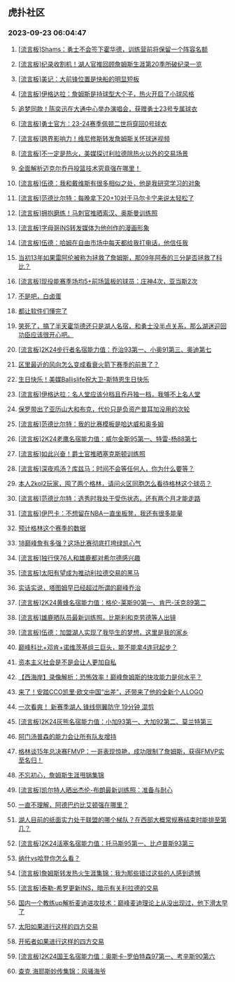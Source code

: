 ## 虎扑社区 
### 2023-09-23 06:04:47

1. [[流言板]Shams：勇士不会签下霍华德，训练营前将保留一个阵容名额](https://bbs.hupu.com/62194311.html)

2. [[流言板]纪录收割机！湖人官推回顾詹姆斯生涯第20季所破纪录一览](https://bbs.hupu.com/62193093.html)

3. [[流言板]美记：大前锋位置是快船的明显短板](https://bbs.hupu.com/62193907.html)

4. [[流言板]伊格达拉：詹姆斯是持球型大个子，热火开启了小球风格](https://bbs.hupu.com/62191161.html)

5. [追梦同款！陈奕迅在大通中心举办演唱会，获赠勇士23号专属球衣](https://bbs.hupu.com/62190611.html)

6. [[流言板]勇士官方：23-24赛季佩顿二世将穿回0号球衣](https://bbs.hupu.com/62193028.html)

7. [[流言板]跨界影响力！维尼修斯转发詹姆斯关怀球迷视频](https://bbs.hupu.com/62190694.html)

8. [[流言板]不一定是热火，美媒探讨利拉德除热火以外的交易场景](https://bbs.hupu.com/62194186.html)

9. [全面解析迈克尔乔丹投篮技术究竟强在哪里！](https://bbs.hupu.com/62189226.html)

10. [[流言板]伍德：我和戴维斯有很多相似之处，他是我研究学习的对象](https://bbs.hupu.com/62190783.html)

11. [[流言板]范德比尔特：每晚拿下20+10对于马尔卡宁来说太轻松了](https://bbs.hupu.com/62193173.html)

12. [[流言板]拥抱磨练！马刺官推晒索汉、奥斯曼训练照](https://bbs.hupu.com/62193985.html)

13. [[流言板]字母哥INS转发媒体为他创作的漫画形象](https://bbs.hupu.com/62193746.html)

14. [[流言板]伍德：哈姆在自由市场中每天都给我打电话，他信任我](https://bbs.hupu.com/62190671.html)

15. [当初13年如果雷阿伦被称为拯救了詹姆斯，那09年阿泰的三分是否拯救了科比？](https://bbs.hupu.com/62194622.html)

16. [[流言板]现役能赛季场均5+前场篮板的球员：庄神4次，亚当斯2次](https://bbs.hupu.com/62193431.html)

17. [不是吧，白卤蛋](https://bbs.hupu.com/62194681.html)

18. [都让软件们懂完了](https://bbs.hupu.com/62194627.html)

19. [笑死了，搞了半天霍华德还只是湖人名宿，和勇士没半点关系，那么湖迷迎回功臣应该很开心吧。](https://bbs.hupu.com/62194559.html)

20. [[流言板]2K24步行者名宿能力值：乔治93第一、小奥91第三、奥迪第七](https://bbs.hupu.com/62191757.html)

21. [区里最近的风向怎么变成看衰火箭下赛季的前景了？](https://bbs.hupu.com/62193611.html)

22. [生日快乐！美媒Ballislife祝大卫-斯特恩生日快乐](https://bbs.hupu.com/62193710.html)

23. [[流言板]伊格达拉：名人堂应该分档且乔丹独一档，我够不上名人堂](https://bbs.hupu.com/62187471.html)

24. [保罗带出了亚历山大和布克，代价只是负资产普耳加没用的次轮](https://bbs.hupu.com/62193832.html)

25. [[流言板]范德比尔特：我的比赛模板是哈达威和奥多姆](https://bbs.hupu.com/62187619.html)

26. [[流言板]2K24老鹰名宿能力值：威尔金斯95第一、特雷-杨88第七](https://bbs.hupu.com/62191969.html)

27. [[流言板]如此兴奋！爵士官推晒塞克斯顿训练照](https://bbs.hupu.com/62193779.html)

28. [[流言板]深夜鸡汤？库兹马：时间不会等任何人，你为什么要等？](https://bbs.hupu.com/62193443.html)

29. [本人2kol2玩家，囤了两个格林，请问火区同胞怎么看待格林这个球员？](https://bbs.hupu.com/62193632.html)

30. [[流言板]范德比尔特：选秀时我处于受伤状态，还有两个月才能走路](https://bbs.hupu.com/62192964.html)

31. [[流言板]伊巴卡：不想留在NBA一直坐板凳，我还有很多能量](https://bbs.hupu.com/62193048.html)

32. [预计格林这个赛季的数据](https://bbs.hupu.com/62190470.html)

33. [18巅峰詹有多强？这场比赛彻底打垮绿凯心气](https://bbs.hupu.com/62192032.html)

34. [[流言板]独行侠76人和雄鹿都对希尔德感兴趣](https://bbs.hupu.com/62187035.html)

35. [[流言板]太阳有望成为推动利拉德交易的黑马](https://bbs.hupu.com/62186929.html)

36. [实话实说，塔图姆早已经超过所谓的巅峰乔治](https://bbs.hupu.com/62194443.html)

37. [[流言板]2K24黄蜂名宿能力值：格伦-莱斯90第一、肯巴-沃克89第二](https://bbs.hupu.com/62191878.html)

38. [[流言板]雄鹿晒队员最新训练照，比斯利和克劳德等人出镜](https://bbs.hupu.com/62193546.html)

39. [[流言板]伍德：加盟湖人实现了我毕生的梦想，这里是我的家乡](https://bbs.hupu.com/62190433.html)

40. [巅峰科比+邓肯+诺维茨基组三巨头，能不能拿4连冠起步？](https://bbs.hupu.com/62194361.html)

41. [资本主义社会是不是会让人更加自私](https://bbs.hupu.com/62191506.html)

42. [【西海岸】录像解析：恐怖效率！巅峰詹姆斯的快攻能力是何水平？](https://bbs.hupu.com/62188037.html)

43. [来了！安踏CCO凯里·欧文中国“出差”，还带来了他的全新个人LOGO](https://bbs.hupu.com/62193549.html)

44. [一次看爽！ 新赛季湖人 锋线侧翼防守 19分钟 混剪](https://bbs.hupu.com/62194449.html)

45. [[流言板]2K24灰熊名宿能力值：小加93第一、大加92第二、莫兰特第三](https://bbs.hupu.com/62190813.html)

46. [阿门汤普森的能力会让所有队友增持](https://bbs.hupu.com/62190773.html)

47. [格林谈15年总决赛FMVP：一哥表现惊艳，成功限制了詹姆斯，获得FMVP实至名归！](https://bbs.hupu.com/62193108.html)

48. [不忘初心，詹姆斯生涯甩锅集锦](https://bbs.hupu.com/62194397.html)

49. [[流言板]凯尔特人晒出杰伦-布朗最新训练照：准备与耐心](https://bbs.hupu.com/62193337.html)

50. [一直不理解，阿德巴约比艾顿强在哪里？](https://bbs.hupu.com/62194338.html)

51. [湖人目前的纸面实力处于联盟的哪个梯队？在西部大概常规赛结束时能排至第几？](https://bbs.hupu.com/62194229.html)

52. [[流言板]2K24活塞名宿能力值：托马斯95第一、比卢普斯93第三](https://bbs.hupu.com/62190921.html)

53. [纳什vs哈登你怎么看？](https://bbs.hupu.com/62192138.html)

54. [[流言板]詹姆斯转发热火生涯集锦：我为那些错过这些的人感到遗憾](https://bbs.hupu.com/62185704.html)

55. [[流言板]泰勒-希罗更新INS，暗示有关利拉德的交易](https://bbs.hupu.com/62190059.html)

56. [国内一个教练up解析麦迪进攻技术：巅峰麦迪理论上从没出现过，他下滑太早了](https://bbs.hupu.com/62193938.html)

57. [太阳如果进行这样的四方交易](https://bbs.hupu.com/62194013.html)

58. [开拓者如果进行这样的四方交易](https://bbs.hupu.com/62194044.html)

59. [[流言板]2K24国王名宿能力值：奥斯卡-罗伯特森97第一、考辛斯90第六](https://bbs.hupu.com/62191533.html)

60. [查克 海耶斯妙传集锦：风骚海爷](https://bbs.hupu.com/62186117.html)

